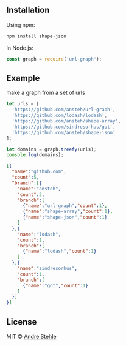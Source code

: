 ## Installation

Using npm:

```js
npm install shape-json
```
In Node.js:

```js
const graph = require('url-graph');
```

## Example
make a graph from a set of urls

```js
let urls = [
  'https://github.com/ansteh/url-graph',
  'https://github.com/lodash/lodash',
  'https://github.com/ansteh/shape-array',
  'https://github.com/sindresorhus/got',
  'https://github.com/ansteh/shape-json'
];

let domains = graph.treefy(urls);
console.log(domains);
```
```json
[{
  "name":"github.com",
  "count":5,
  "branch":[{
    "name":"ansteh",
    "count":3,
    "branch":[
      {"name":"url-graph","count":1},
      {"name":"shape-array","count":1},
      {"name":"shape-json","count":1}
    ]
  },{
    "name":"lodash",
    "count":1,
    "branch":[
      {"name":"lodash","count":1}
    ]
  },{
    "name":"sindresorhus",
    "count":1,
    "branch":[
      {"name":"got","count":1}
    ]
  }]
}]
```
## License

MIT © [Andre Stehle](https://github.com/ansteh)
